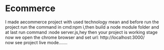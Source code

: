 # Ecommerce
I made aecommerce project with  used technology mean and before run the project  run the command in cmd:npm i,then build a node module folder and at last run command
:node server.js,hey then your project is working stage
now we open the chrome browser and set url: http://localhost:3000/   
now see project live mode.......
